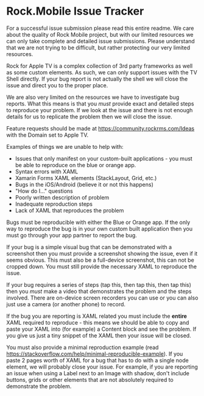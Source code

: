 # Rock.Mobile Issue Tracker

For a successful issue submission please read this entire readme. We care about the quality of Rock Mobile project, but with our limited resources we can only take complete and detailed issue submissions. Please understand that we are not trying to be difficult, but rather protecting our very limited resources.

Rock for Apple TV is a complex collection of 3rd party frameworks as well as some custom elements. As such, we can only support issues with the TV Shell directly. If your bug report is not actually the shell we will close the issue and direct you to the proper place.

We are also very limited on the resources we have to investigate bug reports. What this means is that you _must_ provide exact and detailed steps to reproduce your problem. If we look at the issue and there is not enough details for us to replicate the problem then we will close the issue.

Feature requests should be made at https://community.rockrms.com/Ideas with the Domain set to Apple TV.

Examples of things we are unable to help with:
* Issues that only manifest on your custom-built applications - you must be able to reproduce on the blue or orange app.
* Syntax errors with XAML
* Xamarin Forms XAML elements (StackLayout, Grid, etc.)
* Bugs in the iOS/Android (believe it or not this happens)
* "How do I..." questions
* Poorly written description of problem
* Inadequate reproduction steps
* Lack of XAML that reproduces the problem

Bugs must be reproducible with either the Blue or Orange app. If the only way to reproduce the bug is in your own custom built application then you must go through your app partner to report the bug.

If your bug is a simple visual bug that can be demonstrated with a screenshot then you must provide a screenshot showing the issue, even if it seems obvious. This must also be a full-device screenshot, this can not be cropped down. You must still provide the necessary XAML to reproduce the issue.

If your bug requires a series of steps (tap this, then tap this, then tap this) then you _must_ make a video that demonstrates the problem and the steps involved. There are on-device screen recorders you can use or you can also just use a camera (or another phone) to record.

If the bug you are reporting is XAML related you must include the **entire** XAML required to reproduce - this means we should be able to copy and paste your XAML into (for example) a Content block and see the problem. If you give us just a tiny snippet of the XAML then your issue will be closed.

You must also provide a minimal reproduction example (read https://stackoverflow.com/help/minimal-reproducible-example). If you paste 2 pages worth of XAML for a bug that has to do with a single node element, we will probably close your issue. For example, if you are reporting an issue when using a Label next to an Image with shadow, don't include buttons, grids or other elements that are not absolutely required to demonstrate the problem.
